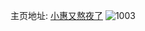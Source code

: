 主页地址: [小惠又熬夜了](https://weibo.com/u/2716163501) 
![1003](https://wx4.sinaimg.cn/mw2000/a1e55dadly1frywjr4qeqj20qo0qoact.jpg) 
